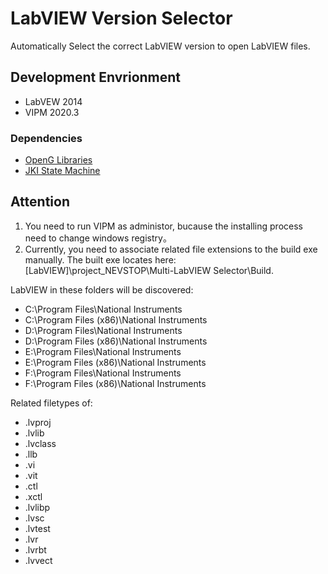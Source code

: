 LabVIEW Version Selector
===================================

Automatically Select the correct LabVIEW version to open LabVIEW files.

## Development Envrionment

 - LabVEW 2014
 - VIPM 2020.3

### Dependencies

 - [OpenG Libraries](http://sine.ni.com/nips/cds/view/p/lang/zhs/nid/209027)
 - [JKI State Machine](https://github.com/JKISoftware/JKI-State-Machine)

## Attention

   1. You need to run VIPM as administor, bucause the installing process need to change windows registry。
   2. Currently, you need to associate related file extensions to the build exe manually. The built exe locates here: [LabVIEW]\project\_NEVSTOP\Multi-LabVIEW Selector\Build.  
   

LabVIEW in these folders will be discovered:    
 - C:\Program Files\National Instruments
 - C:\Program Files (x86)\National Instruments
 - D:\Program Files\National Instruments
 - D:\Program Files (x86)\National Instruments
 - E:\Program Files\National Instruments
 - E:\Program Files (x86)\National Instruments
 - F:\Program Files\National Instruments
 - F:\Program Files (x86)\National Instruments
 

Related filetypes of:    
 - .lvproj
 - .lvlib
 - .lvclass
 - .llb
 - .vi
 - .vit
 - .ctl
 - .xctl 
 - .lvlibp
 - .lvsc
 - .lvtest
 - .lvr
 - .lvrbt
 - .lvvect